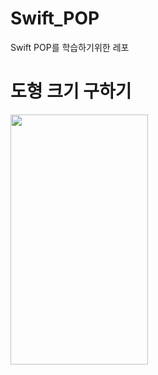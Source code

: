 # Swift_POP
Swift POP를 학습하기위한 레포

# 도형 크기 구하기
<img src="https://github.com/ios-carki/Swift_POP/assets/44957712/3c50f676-17df-454d-8f61-8d16be15ec56" width="220" height="400">
